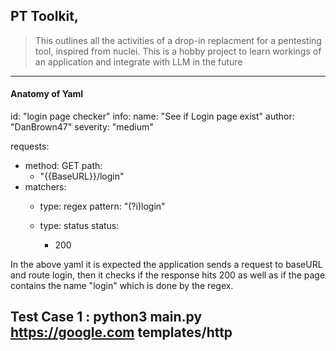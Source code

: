 ## **PT Toolkit,**

> This outlines all the activities of a drop-in replacment for a pentesting tool, inspired from nuclei.
> This is a hobby project to learn workings of an application and integrate with LLM in the future

---



#### Anatomy of Yaml


id: "login page checker"
info:
  name: "See if Login page exist"
  author: "DanBrown47"
  severity: "medium"

requests:

- method: GET
  path:
  - "{{BaseURL}}/login"
- matchers:
  - type: regex
    pattern: "(?i)login"
  - type: status
    status:

    - 200

In the above yaml it is expected the application sends a request to baseURL and route login, then it checks if the response hits 200 as well as if the page contains the name "login" which is done by the regex. 


Test Case 1 :
 python3 main.py https://google.com templates/http
---
